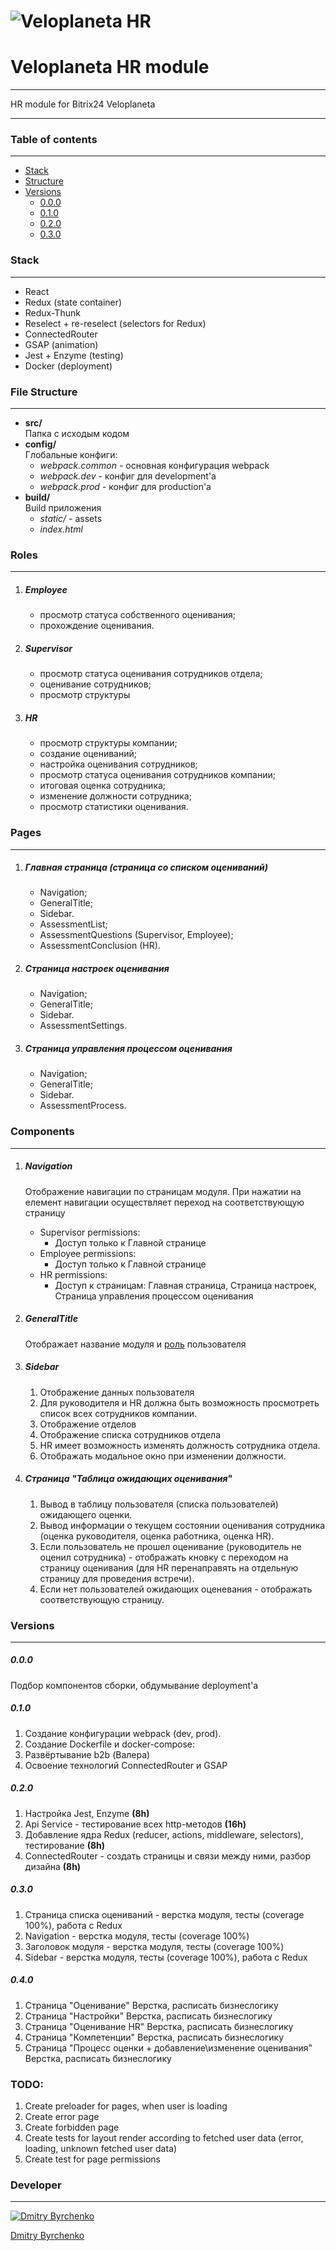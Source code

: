 # ![Veloplaneta HR](https://bitbucket.org/skalar_team/veloplaneta_hr_front/raw/11c0c978098b663486054696d926fc7820f47fc2/preview.jpg)

# Veloplaneta HR module
___

HR module for Bitrix24 Veloplaneta

___ 

### Table of contents
___
* [Stack](#markdown-header-stack)
* [Structure](#markdown-header-structure)
* [Versions](#markdown-header-versions)
    * [0.0.0](#markdown-header-000)
    * [0.1.0](#markdown-header-010)
    * [0.2.0](#markdown-header-020)
    * [0.3.0](#markdown-header-030)


### Stack
___
- React
- Redux (state container)
- Redux-Thunk
- Reselect + re-reselect (selectors for Redux)
- ConnectedRouter
- GSAP (animation)
- Jest + Enzyme (testing) 
- Docker (deployment)

### File Structure
___
- **src/**   
    Папка с исходым кодом
- **config/**   
    Глобальные конфиги:
    - *webpack.common* - основная конфигурация webpack
    - *webpack.dev* - конфиг для  development'a
    - *webpack.prod* - конфиг для production'a
- **build/**   
    Build приложения  
    - *static/* - assets
    - *index.html*

### Roles
___

1. ##### Employee  
    - просмотр статуса собственного оценивания;
    - прохождение оценивания. 
2. ##### Supervisor  
    - просмотр статуса оценивания сотрудников отдела;
    - оценивание сотрудников;
    - просмотр структуры 
3. ##### HR  
    - просмотр структуры компании;
    - создание оцениваний;
    - настройка оценивания сотрудников;
    - просмотр статуса оценивания сотрудников компании;
    - итоговая оценка сотрудника;
    - изменение должности сотрудника;
    - просмотр статистики оценивания.
   
### Pages 
___
 
1. ##### Главная страница (страница со списком оцениваний)
    - Navigation;
    - GeneralTitle;
    - Sidebar.
    - AssessmentList;
    - AssessmentQuestions (Supervisor, Employee);
    - AssessmentConclusion (HR).
2. ##### Страница настроек оценивания
    - Navigation;
    - GeneralTitle;
    - Sidebar.
    - AssessmentSettings.
3. ##### Страница управления процессом оценивания   
    - Navigation;
    - GeneralTitle;
    - Sidebar.
    - AssessmentProcess. 
    
### Components
___

1. ##### Navigation
    Отображение навигации по страницам модуля.
    При нажатии на елемент навигации осуществляет переход на соответствующую страницу
    
    - Supervisor permissions:  
        - Доступ только к Главной странице
    - Employee permissions:   
        - Доступ только к Главной странице
    - HR permissions:  
        - Доступ к страницам: Главная страница, Страница настроек, Страница управления процессом оценивания

2. ##### GeneralTitle
    Отображает название модуля и [роль](#markdown-header-roles) пользователя  

3. ##### Sidebar
    1. Отображение данных пользователя
    2. Для руководителя и HR должна быть возможность просмотреть список всех сотрудников компании.
    3. Отображение отделов
    4. Отображение списка сотрудников отдела
    5. HR имеет возможность изменять должность сотрудника отдела.
    6. Отображать модальное окно при изменении должности.

4. ##### Страница "Таблица ожидающих оценивания"   
    1. Вывод в таблицу пользователя (списка пользователей) ожидающего оценки.
    2. Вывод информации о текущем состоянии оценивания сотрудника (оценка руководителя, оценка работника, оценка HR).
    3. Если пользователь не прошел оценивание (руководитель не оценил сотрудника) - отображать кновку с переходом на страницу оценивания (для HR перенаправять на отдельную страницу для проведения встречи).
    4. Если нет пользователей ожидающих оценевания - отображать соответствующую страницу.
    
  
### Versions
___
##### 0.0.0
Подбор компонентов сборки, обдумывание deployment'a
 
##### 0.1.0

1. Cоздание конфигурации webpack (dev, prod).
2. Создание Dockerfile и docker-compose: 
3. Развёртывание b2b (Валера)  
4. Освоение технологий ConnectedRouter и GSAP  

##### 0.2.0

1. Настройка Jest, Enzyme **(8h)**
2. Api Service - тестирование всех http-методов **(16h)**
3. Добавление ядра Redux (reducer, actions, middleware, selectors), тестирование **(8h)**
4. ConnectedRouter - создать страницы и связи между ними, разбор дизайна **(8h)**

##### 0.3.0

1. Страница списка оцениваний - верстка модуля, тесты (coverage 100%), работа с Redux
2. Navigation - верстка модуля, тесты (coverage 100%)
3. Заголовок модуля - верстка модуля, тесты (coverage 100%)
4. Sidebar - верстка модуля, тесты (coverage 100%), работа с Redux


##### 0.4.0

1. Страница "Оценивание" Верстка, расписать бизнеслогику
2. Страница "Настройки" Верстка, расписать бизнеслогику
3. Страница "Оценивание HR" Верстка, расписать бизнеслогику
4. Страница "Компетенции" Верстка, расписать бизнеслогику
5. Страница "Процесс оценки + добавление\изменение оценивания" Верстка, расписать бизнеслогику 


### TODO: 
1. Create preloader for pages, when user is loading
2. Create error page
3. Create forbidden page
4. Create tests for layout render according to fetched user data (error, loading, unknown fetched user data)
5. Create test for page permissions


### Developer
___

[![Dmitry Byrchenko](https://avatars2.githubusercontent.com/u/15804241?s=144)](https://github.com/byrchenko)

[Dmitry Byrchenko](https://github.com/byrchenko)